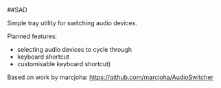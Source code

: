 ##SAD


Simple tray utility for switching audio devices.

Planned features:
- selecting audio devices to cycle through
- keyboard shortcut
- customisable keyboard shortcut)


Based on work by marcjoha: https://github.com/marcjoha/AudioSwitcher

